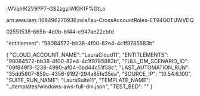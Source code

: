
;WVqh!K2V9?P7-GS2zgzlWIGKfF%GtLo

arn:aws:iam::169496270936:role/lau-CrossAccountRoles-ET94G0TUWVDQ

	
02551538-665b-4d0b-b144-c947ae22cbfd



"entitlement": "98084572-bb38-4f00-82e4-4c1f9785883b"


{
    "CLOUD_ACCOUNT_NAME": "LauraCloud11",
    "ENTITLEMENTS": "98084572-bb38-4f00-82e4-4c1f9785883b",
    "FULL_DM_SCENARIO_ID": "09f849f3-1238-4990-af04-0bd44c51f58c",
    "LAST_AUTOMATION_RUN": "35dd5807-859c-4358-9192-294a85fe35ea",
    "SOURCE_IP": "10.54.6.100",
    "SUITE_RUN_NAME": "LauraSuite11",
    "TEMPLATE_NAME": "../templates/windows-aws-full-dm.json",
    "TEST_BED": ""
}

